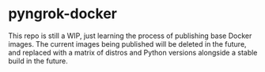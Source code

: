 # pyngrok-docker

This repo is still a WIP, just learning the process of publishing base Docker images. The current images
being published will be deleted in the future, and replaced with a matrix of distros and Python versions
alongside a stable build in the future.
